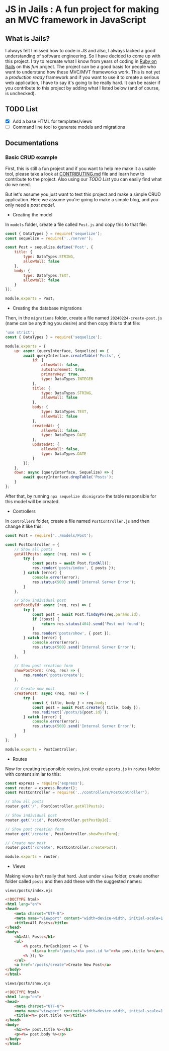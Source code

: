 # JS in Jails : A fun project for making an MVC framework in JavaScript

## What is Jails?

I always felt I missed how to code in JS and also, I always lacked a good understanding of software engineering. So I have decided to come up with this project. I try to recreate what I know from years of coding in [Ruby on Rails](https://rubyonrails.org) on this _fun_ project. 
The project can be a good basis for people who want to understand how these MVC/MVT frameworks work. This is not yet a _production ready_ framework and if you want to use it to create a serious web application, I have to say it's going to be really hard. It can be easier if you contribute to this project by adding what I listed below (and of course, is unchecked). 

## TODO List

- [x] Add a base HTML for templates/views
- [ ] Command line tool to generate models and migrations

## Documentations

### Basic CRUD example 

First, this is still a fun project and if you want to help me make it a usable tool, please take a look at [CONTRIBUTING.md](CONTRIBUTING.md) file and learn how to contribute to the project. Also using our _TODO List_ you can easily find what do we need. 

But let's assume you just want to test this project and make a simple CRUD application. Here we assume you're going to make a simple blog, and you only need a _post model_. 

- Creating the model 

In `models` folder, create a file called `Post.js` and copy this to that file:

```js
const { DataTypes } = require('sequelize');
const sequelize = require('../server');

const Post = sequelize.define('Post', {
    title: {
        type: DataTypes.STRING,
        allowNull: false
    },
    body: {
        type: DataTypes.TEXT,
        allowNull: false
    }
});

module.exports = Post;
```

- Creating the database migrations

Then, in the `migrations` folder, create a file named `20240224-create-post.js` (name can be anything you desire) and then copy this to that file:

```js
'use strict';
const { DataTypes } = require('sequelize');

module.exports = {
    up: async (queryInterface, Sequelize) => {
        await queryInterface.createTable('Posts', {
            id: {
                allowNull: false,
                autoIncrement: true,
                primaryKey: true,
                type: DataTypes.INTEGER
            },
            title: {
                type: DataTypes.STRING,
                allowNull: false
            },
            body: {
                type: DataTypes.TEXT,
                allowNull: false
            },
            createdAt: {
                allowNull: false,
                type: DataTypes.DATE
            },
            updatedAt: {
                allowNull: false,
                type: DataTypes.DATE
            }
        });
    },
    down: async (queryInterface, Sequelize) => {
        await queryInterface.dropTable('Posts');
    }
};
``` 

After that, by running `npx sequelize db:migrate` the table responsible for this model will be created. 

- Controllers 

In `controllers` folder, create a file named `PostController.js` and then change it like this:

```js
const Post = require('../models/Post');

const PostController = {
    // Show all posts
    getAllPosts: async (req, res) => {
        try {
            const posts = await Post.findAll();
            res.render('posts/index', { posts });
        } catch (error) {
            console.error(error);
            res.status(500).send('Internal Server Error');
        }
    },

    // Show individual post
    getPostById: async (req, res) => {
        try {
            const post = await Post.findByPk(req.params.id);
            if (!post) {
                return res.status(404).send('Post not found');
            }
            res.render('posts/show', { post });
        } catch (error) {
            console.error(error);
            res.status(500).send('Internal Server Error');
        }
    },

    // Show post creation form
    showPostForm: (req, res) => {
        res.render('posts/create');
    },

    // Create new post
    createPost: async (req, res) => {
        try {
            const { title, body } = req.body;
            const post = await Post.create({ title, body });
            res.redirect(`/posts/${post.id}`);
        } catch (error) {
            console.error(error);
            res.status(500).send('Internal Server Error');
        }
    }
};

module.exports = PostController;

```

- Routes 

Now for creating responsible routes, just create a `posts.js` in `routes` folder with content similar to this:

```js
const express = require('express');
const router = express.Router();
const PostController = require('../controllers/PostController');

// Show all posts
router.get('/', PostController.getAllPosts);

// Show individual post
router.get('/:id', PostController.getPostById);

// Show post creation form
router.get('/create', PostController.showPostForm);

// Create new post
router.post('/create', PostController.createPost);

module.exports = router;
```

- Views 

Making views isn't really that hard. Just under `views` folder, create another folder called `posts` and then add these with the suggested names: 

`views/posts/index.ejs`

```html
<!DOCTYPE html>
<html lang="en">
<head>
    <meta charset="UTF-8">
    <meta name="viewport" content="width=device-width, initial-scale=1.0">
    <title>All Posts</title>
</head>
<body>
    <h1>All Posts</h1>
    <ul>
        <% posts.forEach(post => { %>
            <li><a href="/posts/<%= post.id %>"><%= post.title %></a></li>
        <% }); %>
    </ul>
    <a href="/posts/create">Create New Post</a>
</body>
</html>

```

`views/posts/show.ejs`

```html
<!DOCTYPE html>
<html lang="en">
<head>
    <meta charset="UTF-8">
    <meta name="viewport" content="width=device-width, initial-scale=1.0">
    <title><%= post.title %></title>
</head>
<body>
    <h1><%= post.title %></h1>
    <p><%= post.body %></p>
</body>
</html>
``` 